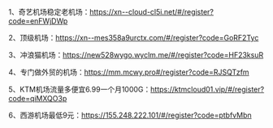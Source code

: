 1、奇艺机场稳定老机场：https://xn--cloud-cl5i.net/#/register?code=enFWjDWp

2、顶级机场：https://xn--mes358a9urctx.com/#/register?code=GoRF2Tyc

3、冲浪猫机场：https://new528wygo.wyclm.me/#/register?code=HF23ksuR

4、专门做外贸的机场：https://mm.mcwy.pro#/register?code=RJSQTzfm

5、KTM机场流量多便宜6.99一个月1000G：https://ktmcloud01.vip/#/register?code=qiMXQO3p

6、西游机场最低9元：https://155.248.222.101/#/register?code=ptbfvMbn
